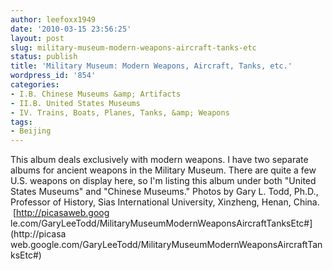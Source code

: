 ```yaml
---
author: leefoxx1949
date: '2010-03-15 23:56:25'
layout: post
slug: military-museum-modern-weapons-aircraft-tanks-etc
status: publish
title: 'Military Museum: Modern Weapons, Aircraft, Tanks, etc.'
wordpress_id: '854'
categories:
- I.B. Chinese Museums &amp; Artifacts
- II.B. United States Museums
- IV. Trains, Boats, Planes, Tanks, &amp; Weapons
tags:
- Beijing
---
```


This album deals exclusively with modern weapons. I have two separate albums
for ancient weapons in the Military Museum. There are quite a few U.S. weapons
on display here, so I'm listing this album under both "United States Museums"
and "Chinese Museums." Photos by Gary L. Todd, Ph.D., Professor of History,
Sias International University, Xinzheng, Henan, China.  [http://picasaweb.goog
le.com/GaryLeeTodd/MilitaryMuseumModernWeaponsAircraftTanksEtc#](http://picasa
web.google.com/GaryLeeTodd/MilitaryMuseumModernWeaponsAircraftTanksEtc#)

